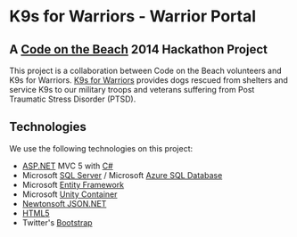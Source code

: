 # K9s for Warriors - Warrior Portal #

## A [Code on the Beach](http://www.codeonthebeach.com "Code on the Beach") 2014 Hackathon Project ##


This project is a collaboration between Code on the Beach volunteers and K9s for Warriors.
[
K9s for Warriors](http://www.k9sforwarriors.org "K9s for Warriors") provides dogs rescued from shelters and service K9s to our military troops and veterans suffering from Post Traumatic Stress Disorder (PTSD).


## Technologies ##
We use the following technologies on this project:
- [ASP.NET](http://www.asp.net "ASP.NET") MVC 5 with [C#](http://msdn.microsoft.com/en-us/library/kx37x362.aspx "C#")
- Microsoft [SQL Server](https://www.microsoft.com/en-us/server-cloud/products/sql-server/ "SQL Server") / Microsoft [Azure SQL Database](http://azure.microsoft.com/en-us/services/sql-database/ "Azure SQL Database")
- Microsoft [Entity Framework](http://msdn.microsoft.com/en-us/data/ef.aspx "Entity Framework")
- Microsoft [Unity Container](http://msdn.microsoft.com/en-us/data/ef.aspx "Unity Container")
- [Newtonsoft JSON.NET](http://james.newtonking.com/json "Newtonsoft Json.NET")
- [HTML5](http://www.w3schools.com/html/html5_intro.asp "HTML5")
- Twitter's [Bootstrap](http://www.getbootstrap.com "Bootstrap")